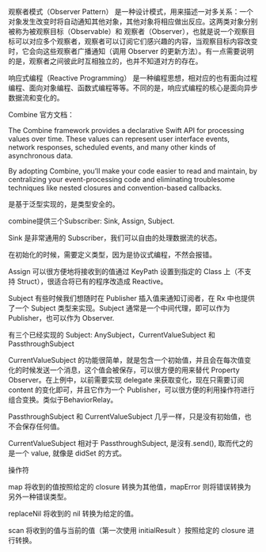 观察者模式（Observer Pattern）
是一种设计模式，用来描述一对多关系：一个对象发生改变时将自动通知其他对象，其他对象将相应做出反应。这两类对象分别被称为被观察目标（Observable）和 观察者（Observer），也就是说一个观察目标可以对应多个观察者，观察者可以订阅它们感兴趣的内容，当观察目标内容改变时，它会向这些观察者广播通知（调用 Observer 的更新方法）。有一点需要说明的是，观察者之间彼此时互相独立的，也并不知道对方的存在。

响应式编程（Reactive Programming）
是一种编程思想，相对应的也有面向过程编程、面向对象编程、函数式编程等等。不同的是，响应式编程的核心是面向异步数据流和变化的。

Combine
官方文档：

The Combine framework provides a declarative Swift API for processing values over time. These values can represent user interface events, network responses, scheduled events, and many other kinds of asynchronous data.

By adopting Combine, you’ll make your code easier to read and maintain, by centralizing your event-processing code and eliminating troublesome techniques like nested closures and convention-based callbacks.

是基于泛型实现的，是类型安全的。



combine提供三个Subscriber: Sink, Assign, Subject.

Sink 是非常通用的 Subscriber，我们可以自由的处理数据流的状态。

在初始化的时候，需要定义类型，因为是协议式编程，不然会报错。

Assign 可以很方便地将接收到的值通过 KeyPath 设置到指定的 Class 上（不支持 Struct），很适合将已有的程序改造成 Reactive。

Subject 有些时候我们想随时在 Publisher 插入值来通知订阅者，在 Rx 中也提供了一个 Subject 类型来实现。Subject 通常是一个中间代理，即可以作为 Publisher，也可以作为 Observer.

有三个已经实现的 Subject: AnySubject，CurrentValueSubject 和 PassthroughSubject 

CurrentValueSubject 的功能很简单，就是包含一个初始值，并且会在每次值变化的时候发送一个消息，这个值会被保存，可以很方便的用来替代 Property Observer。在上例中，以前需要实现 delegate 来获取变化，现在只需要订阅 content 的变化即可，并且它作为一个 Publisher，可以很方便的利用操作符进行组合变换。类似于BehaviorRelay。

PassthroughSubject 和 CurrentValueSubject 几乎一样，只是没有初始值，也不会保存任何值。

CurrentValueSubject 相对于 PassthroughSubject, 是沒有.send(), 取而代之的是一个 value, 就像是 didSet 的方式。

操作符

map 将收到的值按照给定的 closure 转换为其他值，mapError 则将错误转换为另外一种错误类型。

replaceNil 将收到的 nil 转换为给定的值。

scan 将收到的值与当前的值（第一次使用 initialResult ）按照给定的 closure 进行转换。